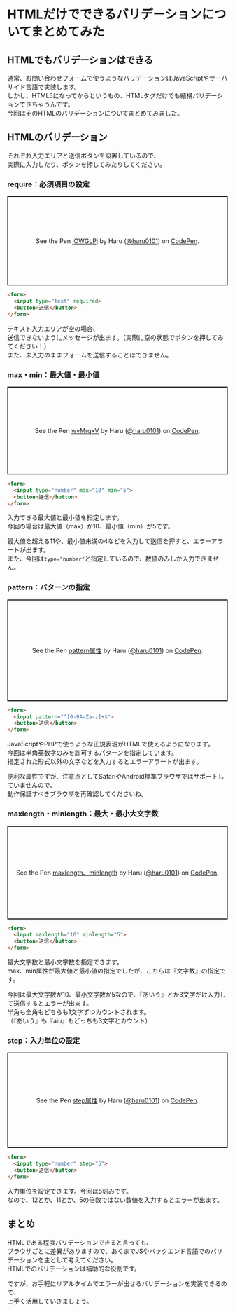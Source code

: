 # HTMLだけでできるバリデーションについてまとめてみた  

## HTMLでもバリデーションはできる  
通常、お問い合わせフォームで使うようなバリデーションはJavaScriptやサーバサイド言語で実装します。  
しかし、HTML5になってからというもの、HTMLタグだけでも結構バリデーションできちゃうんです。  
今回はそのHTMLのバリデーションについてまとめてみました。  

## HTMLのバリデーション  
それぞれ入力エリアと送信ボタンを設置しているので、  
実際に入力したり、ボタンを押してみたりしてください。  

### require：必須項目の設定  
<p class="codepen" data-height="204" data-theme-id="light" data-default-tab="html,result" data-user="haru0101" data-slug-hash="jOWGLPj" style="height: 204px; box-sizing: border-box; display: flex; align-items: center; justify-content: center; border: 2px solid; margin: 1em 0; padding: 1em;" data-pen-title="jOWGLPj">
  <span>See the Pen <a href="https://codepen.io/haru0101/pen/jOWGLPj">
  jOWGLPj</a> by Haru (<a href="https://codepen.io/haru0101">@haru0101</a>)
  on <a href="https://codepen.io">CodePen</a>.</span>
</p>
<script async src="https://static.codepen.io/assets/embed/ei.js"></script>

```html
<form>
  <input type="text" required>
  <button>送信</button>
</form>
```

テキスト入力エリアが空の場合、  
送信できないようにメッセージが出ます。（実際に空の状態でボタンを押してみてください！）  
また、未入力のままフォームを送信することはできません。  

### max・min：最大値・最小値  
<p class="codepen" data-height="201" data-theme-id="light" data-default-tab="html,result" data-user="haru0101" data-slug-hash="wvMrqxV" style="height: 201px; box-sizing: border-box; display: flex; align-items: center; justify-content: center; border: 2px solid; margin: 1em 0; padding: 1em;" data-pen-title="wvMrqxV">
  <span>See the Pen <a href="https://codepen.io/haru0101/pen/wvMrqxV">
  wvMrqxV</a> by Haru (<a href="https://codepen.io/haru0101">@haru0101</a>)
  on <a href="https://codepen.io">CodePen</a>.</span>
</p>
<script async src="https://static.codepen.io/assets/embed/ei.js"></script>

```html
<form>
  <input type="number" max="10" min="5">
  <button>送信</button>
</form>
```

入力できる最大値と最小値を指定します。  
今回の場合は最大値（max）が10、最小値（min）が5です。  

最大値を超える11や、最小値未満の4などを入力して送信を押すと、エラーアラートが出ます。  
また、今回は`type="number"`と指定しているので、数値のみしか入力できません。  

### pattern：パターンの指定  
<p class="codepen" data-height="232" data-theme-id="light" data-default-tab="html,result" data-user="haru0101" data-slug-hash="GRoQRNg" style="height: 232px; box-sizing: border-box; display: flex; align-items: center; justify-content: center; border: 2px solid; margin: 1em 0; padding: 1em;" data-pen-title="pattern属性">
  <span>See the Pen <a href="https://codepen.io/haru0101/pen/GRoQRNg">
  pattern属性</a> by Haru (<a href="https://codepen.io/haru0101">@haru0101</a>)
  on <a href="https://codepen.io">CodePen</a>.</span>
</p>
<script async src="https://static.codepen.io/assets/embed/ei.js"></script>

```html
<form>
  <input pattern="^[0-9A-Za-z]+$">
  <button>送信</button>
</form>
```

JavaScriptやPHPで使うような正規表現がHTMLで使えるようになります。  
今回は半角英数字のみを許可するパターンを指定しています。  
指定された形式以外の文字などを入力するとエラーアラートが出ます。  

便利な属性ですが、注意点としてSafariやAndroid標準ブラウザではサポートしていませんので、  
動作保証すべきブラウザを再確認してくださいね。  

### maxlength・minlength：最大・最小大文字数  
<p class="codepen" data-height="213" data-theme-id="light" data-default-tab="html,result" data-user="haru0101" data-slug-hash="PoZQoQz" style="height: 213px; box-sizing: border-box; display: flex; align-items: center; justify-content: center; border: 2px solid; margin: 1em 0; padding: 1em;" data-pen-title="maxlength、minlength">
  <span>See the Pen <a href="https://codepen.io/haru0101/pen/PoZQoQz">
  maxlength、minlength</a> by Haru (<a href="https://codepen.io/haru0101">@haru0101</a>)
  on <a href="https://codepen.io">CodePen</a>.</span>
</p>
<script async src="https://static.codepen.io/assets/embed/ei.js"></script>

```html
<form>
  <input maxlength="10" minlength="5">
  <button>送信</button>
</form>
```

最大文字数と最小文字数を指定できます。  
max、min属性が最大値と最小値の指定でしたが、こちらは『文字数』の指定です。  

今回は最大文字数が10、最小文字数が5なので、『あいう』とか3文字だけ入力して送信するとエラーが出ます。  
半角も全角もどちらも1文字ずつカウントされます。  
（『あいう』も『aiu』もどっちも3文字とカウント）  

### step：入力単位の設定  
<p class="codepen" data-height="218" data-theme-id="light" data-default-tab="html,result" data-user="haru0101" data-slug-hash="BajYaxp" style="height: 218px; box-sizing: border-box; display: flex; align-items: center; justify-content: center; border: 2px solid; margin: 1em 0; padding: 1em;" data-pen-title="step属性">
  <span>See the Pen <a href="https://codepen.io/haru0101/pen/BajYaxp">
  step属性</a> by Haru (<a href="https://codepen.io/haru0101">@haru0101</a>)
  on <a href="https://codepen.io">CodePen</a>.</span>
</p>
<script async src="https://static.codepen.io/assets/embed/ei.js"></script>

```html
<form>
  <input type="number" step="5">
  <button>送信</button>
</form>
```

入力単位を設定できます。今回は5刻みです。  
なので、12とか、11とか、5の倍数ではない数値を入力するとエラーが出ます。  

## まとめ  
HTMLである程度バリデーションできると言っても、  
ブラウザごとに差異がありますので、あくまでJSやバックエンド言語でのバリデーションを主として考えてください。  
HTMLでのバリデーションは補助的な役割です。  

ですが、お手軽にリアルタイムでエラーが出せるバリデーションを実装できるので、  
上手く活用していきましょう。  
